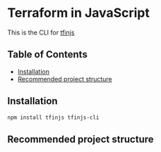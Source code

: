 Terraform in JavaScript
=======================

This is the CLI for [tfinjs](https://pedantic-sammet-e08804.netlify.com/)


## Table of Contents
* [Installation](#installation)
* [Recommended project structure](#recommended-project-structure)


## Installation
```bash
npm install tfinjs tfinjs-cli
```

## Recommended project structure


